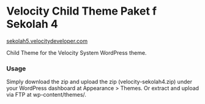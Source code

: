 Velocity Child Theme Paket f Sekolah 4
=================
[sekolah5.velocitydeveloper.com](https://www.sekolah4.velocitydeveloper.com/)

Child Theme for the Velocity System WordPress theme.

### Usage
Simply download the zip and upload the zip (velocity-sekolah4.zip) under your WordPress dashboard at Appearance > Themes. Or extract and upload via FTP at wp-content/themes/.

